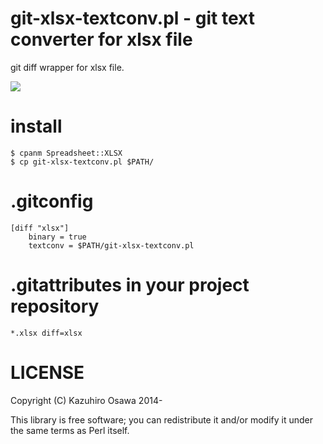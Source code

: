 # git-xlsx-textconv.pl - git text converter for xlsx file

git diff wrapper for xlsx file.

<img src="http://t.co/5Epi6NXHZ5">

# install

    $ cpanm Spreadsheet::XLSX
    $ cp git-xlsx-textconv.pl $PATH/
    
# .gitconfig

    [diff "xlsx"]
        binary = true
        textconv = $PATH/git-xlsx-textconv.pl

# .gitattributes in your project repository

    *.xlsx diff=xlsx

# LICENSE

Copyright (C) Kazuhiro Osawa 2014-

This library is free software; you can redistribute it and/or modify
it under the same terms as Perl itself.

